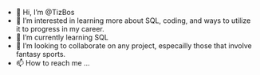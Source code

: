 - 👋 Hi, I’m @TizBos
- 👀 I’m interested in learning more about SQL, coding, and ways to utilize it to progress in my career.
- 🌱 I’m currently learning SQL
- 💞️ I’m looking to collaborate on any project, especailly those that involve fantasy sports.
- 📫 How to reach me ...

<!---
Ctisbert/Ctisbert is a ✨ special ✨ repository because its `README.md` (this file) appears on your GitHub profile.
You can click the Preview link to take a look at your changes.
--->
